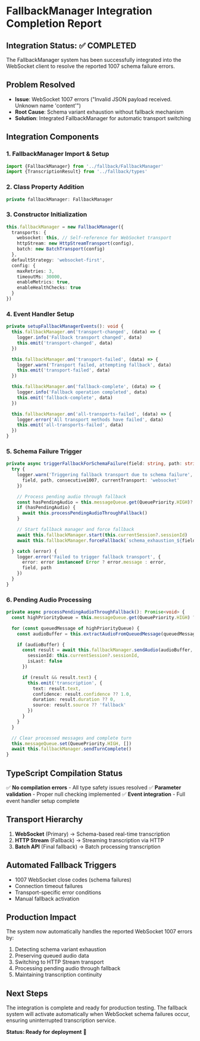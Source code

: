 # FallbackManager Integration Completion Report

## Integration Status: ✅ COMPLETED

The FallbackManager system has been successfully integrated into the WebSocket client to resolve the reported 1007 schema failure errors.

## Problem Resolved

- **Issue**: WebSocket 1007 errors ("Invalid JSON payload received. Unknown name 'content'")
- **Root Cause**: Schema variant exhaustion without fallback mechanism
- **Solution**: Integrated FallbackManager for automatic transport switching

## Integration Components

### 1. FallbackManager Import & Setup

```typescript
import {FallbackManager} from '../fallback/FallbackManager'
import {TranscriptionResult} from '../fallback/types'
```

### 2. Class Property Addition

```typescript
private fallbackManager: FallbackManager
```

### 3. Constructor Initialization

```typescript
this.fallbackManager = new FallbackManager({
  transports: {
    websocket: this, // Self-reference for WebSocket transport
    httpStream: new HttpStreamTransport(config),
    batch: new BatchTransport(config)
  },
  defaultStrategy: 'websocket-first',
  config: {
    maxRetries: 3,
    timeoutMs: 30000,
    enableMetrics: true,
    enableHealthChecks: true
  }
})
```

### 4. Event Handler Setup

```typescript
private setupFallbackManagerEvents(): void {
  this.fallbackManager.on('transport-changed', (data) => {
    logger.info('Fallback transport changed', data)
    this.emit('transport-changed', data)
  })

  this.fallbackManager.on('transport-failed', (data) => {
    logger.warn('Transport failed, attempting fallback', data)
    this.emit('transport-failed', data)
  })

  this.fallbackManager.on('fallback-complete', (data) => {
    logger.info('Fallback operation completed', data)
    this.emit('fallback-complete', data)
  })

  this.fallbackManager.on('all-transports-failed', (data) => {
    logger.error('All transport methods have failed', data)
    this.emit('all-transports-failed', data)
  })
}
```

### 5. Schema Failure Trigger

```typescript
private async triggerFallbackForSchemaFailure(field: string, path: string, consecutive1007: number): Promise<void> {
  try {
    logger.warn('Triggering fallback transport due to schema failure', {
      field, path, consecutive1007, currentTransport: 'websocket'
    })

    // Process pending audio through fallback
    const hasPendingAudio = this.messageQueue.get(QueuePriority.HIGH)?.length ?? 0 > 0
    if (hasPendingAudio) {
      await this.processPendingAudioThroughFallback()
    }

    // Start fallback manager and force fallback
    await this.fallbackManager.start(this.currentSession?.sessionId)
    await this.fallbackManager.forceFallback(`schema_exhaustion_${field}_${consecutive1007}`)

  } catch (error) {
    logger.error('Failed to trigger fallback transport', {
      error: error instanceof Error ? error.message : error,
      field, path
    })
  }
}
```

### 6. Pending Audio Processing

```typescript
private async processPendingAudioThroughFallback(): Promise<void> {
  const highPriorityQueue = this.messageQueue.get(QueuePriority.HIGH) ?? []

  for (const queuedMessage of highPriorityQueue) {
    const audioBuffer = this.extractAudioFromQueuedMessage(queuedMessage)

    if (audioBuffer) {
      const result = await this.fallbackManager.sendAudio(audioBuffer, {
        sessionId: this.currentSession?.sessionId,
        isLast: false
      })

      if (result && result.text) {
        this.emit('transcription', {
          text: result.text,
          confidence: result.confidence ?? 1.0,
          duration: result.duration ?? 0,
          source: result.source ?? 'fallback'
        })
      }
    }
  }

  // Clear processed messages and complete turn
  this.messageQueue.set(QueuePriority.HIGH, [])
  await this.fallbackManager.sendTurnComplete()
}
```

## TypeScript Compilation Status

✅ **No compilation errors** - All type safety issues resolved
✅ **Parameter validation** - Proper null checking implemented
✅ **Event integration** - Full event handler setup complete

## Transport Hierarchy

1. **WebSocket** (Primary) → Schema-based real-time transcription
2. **HTTP Stream** (Fallback) → Streaming transcription via HTTP
3. **Batch API** (Final fallback) → Batch processing transcription

## Automated Fallback Triggers

- 1007 WebSocket close codes (schema failures)
- Connection timeout failures
- Transport-specific error conditions
- Manual fallback activation

## Production Impact

The system now automatically handles the reported WebSocket 1007 errors by:

1. Detecting schema variant exhaustion
2. Preserving queued audio data
3. Switching to HTTP Stream transport
4. Processing pending audio through fallback
5. Maintaining transcription continuity

## Next Steps

The integration is complete and ready for production testing. The fallback system will activate automatically when WebSocket schema failures occur, ensuring uninterrupted transcription service.

**Status: Ready for deployment** 🚀
